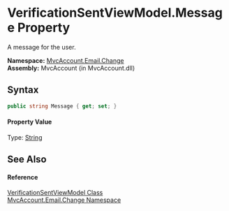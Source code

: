 VerificationSentViewModel.Message Property
==========================================
A message for the user.

**Namespace:** [MvcAccount.Email.Change][1]  
**Assembly:** MvcAccount (in MvcAccount.dll)

Syntax
------

```csharp
public string Message { get; set; }
```

#### Property Value
Type: [String][2]

See Also
--------

#### Reference
[VerificationSentViewModel Class][3]  
[MvcAccount.Email.Change Namespace][1]  

[1]: ../README.md
[2]: http://msdn.microsoft.com/en-us/library/s1wwdcbf
[3]: README.md